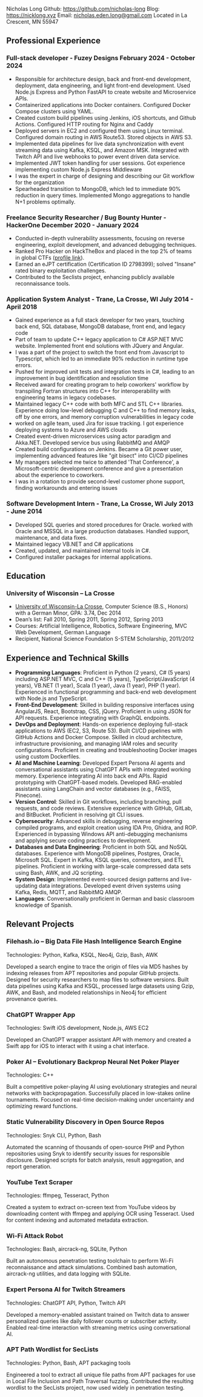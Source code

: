 
<link rel="stylesheet" type="text/css" href="resume.css">

<span class="name">Nicholas Long</span>
<span class="info">Github: https://github.com/nicholas-long</span>
<span class="info">Blog: https://nicklong.xyz</span>
<span class="info">Email: nicholas.eden.long@gmail.com</span>
<span class="info">Located in La Crescent, MN 55947</span>

## Professional Experience

### Full-stack developer - Fuzey Designs <time> February 2024 - October 2024 </time>

- Responsible for architecture design, back and front-end development, deployment, data engineering, and light front-end development. Used Node.js Express and Python FastAPI to create website and Microservice APIs.
- Containerized applications into Docker containers. Configured Docker Compose clusters using YAML.
- Created custom build pipelines using Jenkins, iOS shortcuts, and Github Actions. Configured HTTP routing for Nginx and Caddy
- Deployed servers in EC2 and configured them using Linux terminal. Configured domain routing in AWS Route53. Stored objects in AWS S3.
- Implemented data pipelines for live data synchronization with event streaming data using Kafka, KSQL, and Amazon MSK. Integrated with Twitch API and live webhooks to power event driven data service.
- Implemented JWT token handling for user sessions. Got experience implementing custom Node.js Express Middleware
- I was the expert in charge of designing and describing our Git workflow for the organization
- Spearheaded transition to MongoDB, which led to immediate 90% reduction in query times. Implemented Mongo aggregations to handle N+1 problems optimally. 

### Freelance Security Researcher / Bug Bounty Hunter - HackerOne <time> December 2020 - January 2024 </time>

- Conducted in-depth vulnerability assessments, focusing on reverse engineering, exploit development, and advanced debugging techniques.
- Ranked Pro Hacker on HackTheBox and placed in the top 2% of teams in global CTFs ([profile link](https://app.hackthebox.com/profile/459321)).
- Earned an eJPT certification (Certification ID 2798399); solved "Insane" rated binary exploitation challenges.
- Contributed to the Seclists project, enhancing publicly available reconnaissance tools.

### Application System Analyst - Trane, La Crosse, WI <time> July 2014 - April 2018 </time>

- Gained experience as a full stack developer for two years, touching back end, SQL database, MongoDB database, front end, and legacy code
- Part of team to update C++ legacy application to C# ASP.NET MVC website. Implemented front end solutions with JQuery and Angular.
- I was a part of the project to switch the front end from Javascript to Typescript, which led to an immediate 90% reduction in runtime type errors.
- Pushed for improved unit tests and integration tests in C#, leading to an improvement in bug identification and resolution time
- Received award for creating program to help coworkers' workflow by transpiling Fortran structures into C++ for interoperability with engineering teams in legacy codebases.
- Maintained legacy C++ code with both MFC and STL C++ libraries. Experience doing low-level debugging C and C++ to find memory leaks, off by one errors, and memory corruption vulnerabilities in legacy code
- worked on agile team, used Jira for issue tracking. I got experience deploying systems to Azure and AWS clouds
- Created event-driven microservices using actor paradigm and Akka.NET. Developed service bus using RabbitMQ and AMQP
- Created build configurations on Jenkins. Became a Git power user, implementing advanced features like "git bisect" into CI/CD pipelines
- My managers selected me twice to attended 'That Conference', a Microsoft-centric development conference and give a presentation about the experience to coworkers.
- I was in a rotation to provide second-level customer phone support, finding workarounds and entering issues

### Software Development Intern - Trane, La Crosse, WI <time> July 2013 - June 2014 </time>

- Developed SQL queries and stored procedures for Oracle. worked with Oracle and MSSQL in a large production databases. Handled support, maintenance, and data fixes.
- Maintained legacy VB.NET and C# applications
- Created, updated, and maintained internal tools in C#.
- Configured installer packages for internal applications.

## Education

### University of Wisconsin – La Crosse

- [University of Wisconsin-La Crosse](https://www.uwlax.edu/), Computer Science (B.S., Honors) with a German Minor, GPA: 3.74, Dec 2014
- Dean’s list: Fall 2010, Spring 2011, Spring 2012, Spring 2013
- Courses: Artificial Intelligence, Robotics, Software Engineering, MVC Web Development, German Language
- Recipient, National Science Foundation S-STEM Scholarship, 2011/2012

## Experience and Technical Skills
- __Programming Languages__: Proficient in Python (2 years), C# (5 years) including ASP.NET MVC, C and C++ (5 years), TypeScript/JavaScript (4 years), VB.NET (1 year), Scala (1 year), Java (1 year), PHP (1 year). Experienced in functional programming and back-end web development with Node.js and TypeScript.
- __Front-End Development__: Skilled in building responsive interfaces using AngularJS, React, Bootstrap, CSS, jQuery. Proficient in using JSON for API requests. Experience integrating with GraphQL endpoints.
- __DevOps and Deployment__: Hands-on experience deploying full-stack applications to AWS (EC2, S3, Route 53). Built CI/CD pipelines with GitHub Actions and Docker Compose. Skilled in cloud architecture, infrastructure provisioning, and managing IAM roles and security configurations. Proficient in creating and troubleshooting Docker images using custom Dockerfiles.
- __AI and Machine Learning__: Developed Expert Persona AI agents and conversational assistants using ChatGPT APIs with integrated working memory. Experience integrating AI into back end APIs. Rapid prototyping with ChatGPT-based models. Developed RAG-enabled assistants using LangChain and vector databases (e.g., FAISS, Pinecone).
- __Version Control__: Skilled in Git workflows, including branching, pull requests, and code reviews. Extensive experience with GitHub, GitLab, and BitBucket. Proficient in resolving git CLI issues.
- __Cybersecurity__: Advanced skills in debugging, reverse engineering compiled programs, and exploit creation using IDA Pro, Ghidra, and ROP. Experienced in bypassing Windows API anti-debugging mechanisms and applying secure coding practices to development.
- __Databases and Data Engineering__: Proficient in both SQL and NoSQL databases. Experience with MongoDB pipelines, Postgres, Oracle, Microsoft SQL. Expert in Kafka, KSQL queries, connectors, and ETL pipelines. Proficient in working with large-scale compressed data sets using Bash, AWK, and JQ scripting.
- __System Design__: Implemented event-sourced design patterns and live-updating data integrations. Developed event driven systems using Kafka, Redis, MQTT, and RabbitMQ AMQP.
- __Languages__: Conversationally proficient in German and basic classroom knowledge of Spanish.

## Relevant Projects

### Filehash.io – Big Data File Hash Intelligence Search Engine
Technologies: Python, Kafka, KSQL, Neo4j, Gzip, Bash, AWK

Developed a search engine to trace the origin of files via MD5 hashes by indexing releases from APT repositories and popular GitHub projects. Designed for security researchers to map files to software versions. Built data pipelines using Kafka and KSQL, processed large datasets using Gzip, AWK, and Bash, and modeled relationships in Neo4j for efficient provenance queries.

### ChatGPT Wrapper App
Technologies: Swift iOS development, Node.js, AWS EC2

Developed an ChatGPT wrapper assistant API with memory and created a Swift app for iOS to interact with it using a chat interface.

### Poker AI – Evolutionary Backprop Neural Net Poker Player
Technologies: C++

Built a competitive poker-playing AI using evolutionary strategies and neural networks with backpropagation. Successfully placed in low-stakes online tournaments. Focused on real-time decision-making under uncertainty and optimizing reward functions.

### Static Vulnerability Discovery in Open Source Repos
Technologies: Snyk CLI, Python, Bash

Automated the scanning of thousands of open-source PHP and Python repositories using Snyk to identify security issues for responsible disclosure. Designed scripts for batch analysis, result aggregation, and report generation.

### YouTube Text Scraper
Technologies: ffmpeg, Tesseract, Python

Created a system to extract on-screen text from YouTube videos by downloading content with ffmpeg and applying OCR using Tesseract. Used for content indexing and automated metadata extraction.

### Wi-Fi Attack Robot
Technologies: Bash, aircrack-ng, SQLite, Python

Built an autonomous penetration testing toolchain to perform Wi-Fi reconnaissance and attack simulations. Combined bash automation, aircrack-ng utilities, and data logging with SQLite.

### Expert Persona AI for Twitch Streamers
Technologies: ChatGPT API, Python, Twitch API

Developed a memory-enabled assistant trained on Twitch data to answer personalized queries like daily follower counts or subscriber activity. Enabled real-time interaction with streaming metrics using conversational AI.

### APT Path Wordlist for SecLists
Technologies: Python, Bash, APT packaging tools

Engineered a tool to extract all unique file paths from APT packages for use in Local File Inclusion and Path Traversal fuzzing. Contributed the resulting wordlist to the SecLists project, now used widely in penetration testing.

